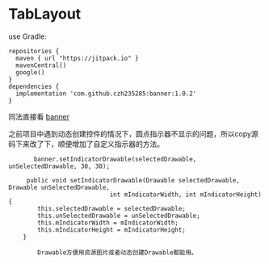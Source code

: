 # TabLayout

use Gradle:

```
repositories {
  maven { url "https://jitpack.io" }
  mavenCentral()
  google()
}
dependencies {
  implementation 'com.github.czh235285:banner:1.0.2'
}
```

同法直接看 [banner](https://github.com/youth5201314/banner)

之前项目中遇到动态创建控件的情况下，圆点指示器不显示的问题，所以copy源码下来改了下，顺便增加了自定义指示器的方法。

```
       banner.setIndicatorDrawable(selectedDrawable, unSelectedDrawable, 30, 30);

     public void setIndicatorDrawable(Drawable selectedDrawable, Drawable unSelectedDrawable,
                            int mIndicatorWidth, int mIndicatorHeight) {
        this.selectedDrawable = selectedDrawable;
        this.unSelectedDrawable = unSelectedDrawable;
        this.mIndicatorWidth = mIndicatorWidth;
        this.mIndicatorHeight = mIndicatorHeight;
    }
       
        Drawable方便用资源图片或者动态创建Drawable都能用。
```
